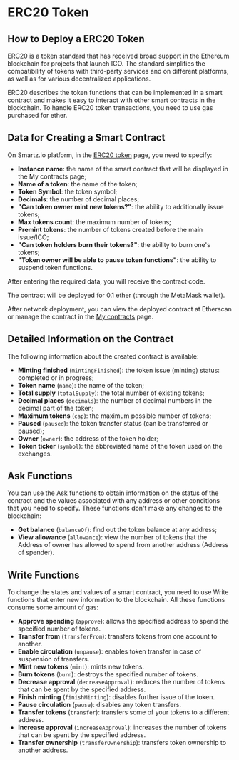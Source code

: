 # ERC20 Token
## How to Deploy a ERC20 Token

ERC20 is a token standard that has received broad support in the Ethereum blockchain for projects that launch ICO. The standard simplifies the compatibility of tokens with third-party services and on different platforms, as well as for various decentralized applications.

ERC20 describes the token functions that can be implemented in a smart contract and makes it easy to interact with other smart contracts in the blockchain. To handle ERC20 token transactions, you need to use gas purchased for ether.

## Data for Creating a Smart Contract

On Smartz.io platform, in the [ERC20 token](https://smartz.io/deploy/5aaa7a85ab3d71000bd0c69d/0) page, you need to specify:

* **Instance name**: the name of the smart contract that will be displayed in the My contracts page;
* **Name of a token**: the name of the token;
* **Token Symbol**: the token symbol;
* **Decimals**: the number of decimal places;
* **"Can token owner mint new tokens?"**: the ability to additionally issue tokens;
* **Max tokens count**: the maximum number of tokens;
* **Premint tokens**: the number of tokens created before the main issue/ICO;
* **"Can token holders burn their tokens?"**: the ability to burn one's tokens;
* **"Token owner will be able to pause token functions"**: the ability to suspend token functions.

After entering the required data, you will receive the contract code.

The contract will be deployed for 0.1 ether (through the MetaMask wallet).

After network deployment, you can view the deployed contract at Etherscan or manage the contract in the [My contracts](https://smartz.io/dashboard) page.

## Detailed Information on the Contract

The following information about the created contract is available:

* **Minting finished** (`mintingFinished`): the token issue (minting) status: completed or in progress;
* **Token name** (`name`): the name of the token;
* **Total supply** (`totalSupply`): the total number of existing tokens;
* **Decimal places** (`decimals`): the number of decimal numbers in the decimal part of the token;
* **Maximum tokens** (`cap`): the maximum possible number of tokens;
* **Paused** (`paused`): the token transfer status (can be transferred or paused);
* **Owner** (`owner`): the address of the token holder;
* **Token ticker** (`symbol`): the abbreviated name of the token used on the exchanges.

## Ask Functions

You can use the Ask functions to obtain information on the status of the contract and the values associated with any address or other conditions that you need to specify. These functions don't make any changes to the blockchain:

* **Get balance** (`balanceOf`): find out the token balance at any address;
* **View allowance** (`allowance`): view the number of tokens that the Address of owner has allowed to spend from another address (Address of spender).

## Write Functions

To change the states and values of a smart contract, you need to use Write functions that enter new information to the blockchain. All these functions consume some amount of gas:

* **Approve spending** (`approve`): allows the specified address to spend the specified number of tokens.
* **Transfer from** (`transferFrom`): transfers tokens from one account to another.
* **Enable circulation** (`unpause`): enables token transfer in case of suspension of transfers.
* **Mint new tokens** (`mint`): mints new tokens.
* **Burn tokens** (`burn`): destroys the specified number of tokens.
* **Decrease approval** (`decreaseApproval`): reduces the number of tokens that can be spent by the specified address.
* **Finish minting** (`finishMinting`): disables further issue of the token.
* **Pause circulation** (`pause`): disables any token transfers.
* **Transfer tokens** (`transfer`): transfers some of your tokens to a different address.
* **Increase approval** (`increaseApproval`): increases the number of tokens that can be spent by the specified address.
* **Transfer ownership** (`transferOwnership`): transfers token ownership to another address.

